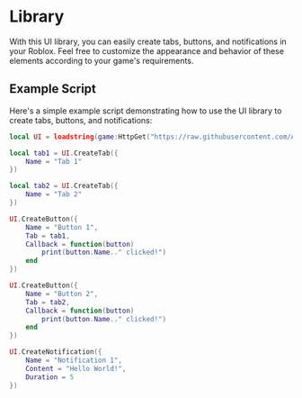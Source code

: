 # Library
With this UI library, you can easily create tabs, buttons, and notifications in your Roblox. Feel free to customize the appearance and behavior of these elements according to your game's requirements.

## Example Script
Here's a simple example script demonstrating how to use the UI library to create tabs, buttons, and notifications:

```lua
local UI = loadstring(game:HttpGet("https://raw.githubusercontent.com/AbsurdFacts/AphoonLibrary/main/Main.lua", true))()

local tab1 = UI.CreateTab({
    Name = "Tab 1"
})

local tab2 = UI.CreateTab({
    Name = "Tab 2"
})

UI.CreateButton({
    Name = "Button 1",
    Tab = tab1,
    Callback = function(button)
        print(button.Name.." clicked!")
    end
})

UI.CreateButton({
    Name = "Button 2",
    Tab = tab2,
    Callback = function(button)
        print(button.Name.." clicked!")
    end
})

UI.CreateNotification({
    Name = "Notification 1",
    Content = "Hello World!",
    Duration = 5
})
```
